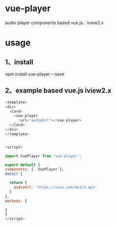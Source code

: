 # vue-player
audio player components based vue.js、iview2.x
# usage

## 1、install
npm install vue-player --save
## 2、example based vue.js iview2.x
``` javascript
<template>
<div>
  <Card>
    <vue-player
      :url="audioUrl"></vue-player>
  </Card>
</div>
</template>


<script>

import VuePlayer from 'vue-player';

export default {
components: {  VuePlayer },
data() {

  return {
    audioUrl: 'https://xxxx.com/mp3/3.mp3'
  }
},
methods: {

}
}
</script>
```
